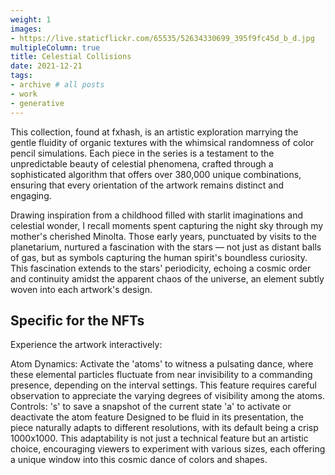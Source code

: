 ```yaml
---
weight: 1
images:
- https://live.staticflickr.com/65535/52634330699_395f9fc45d_b_d.jpg
multipleColumn: true
title: Celestial Collisions
date: 2021-12-21
tags:
- archive # all posts
- work
- generative
---
```


This collection, found at fxhash, is an artistic exploration marrying the gentle fluidity of organic textures with the whimsical randomness of color pencil simulations. Each piece in the series is a testament to the unpredictable beauty of celestial phenomena, crafted through a sophisticated algorithm that offers over 380,000 unique combinations, ensuring that every orientation of the artwork remains distinct and engaging.

Drawing inspiration from a childhood filled with starlit imaginations and celestial wonder, I recall moments spent capturing the night sky through my mother's cherished Minolta. Those early years, punctuated by visits to the planetarium, nurtured a fascination with the stars — not just as distant balls of gas, but as symbols capturing the human spirit's boundless curiosity. This fascination extends to the stars' periodicity, echoing a cosmic order and continuity amidst the apparent chaos of the universe, an element subtly woven into each artwork's design.

## Specific for the NFTs
Experience the artwork interactively:

Atom Dynamics: Activate the 'atoms' to witness a pulsating dance, where these elemental particles fluctuate from near invisibility to a commanding presence, depending on the interval settings. This feature requires careful observation to appreciate the varying degrees of visibility among the atoms.
Controls:
's' to save a snapshot of the current state
'a' to activate or deactivate the atom feature
Designed to be fluid in its presentation, the piece naturally adapts to different resolutions, with its default being a crisp 1000x1000. This adaptability is not just a technical feature but an artistic choice, encouraging viewers to experiment with various sizes, each offering a unique window into this cosmic dance of colors and shapes.